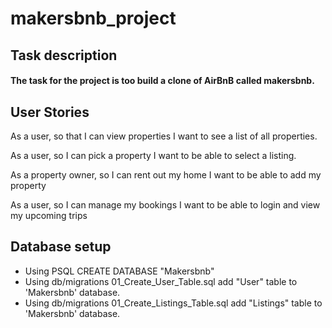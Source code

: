 # makersbnb_project

## Task description
#### The task for the project is too build a clone of AirBnB called makersbnb. 

## User Stories 
As a user,
so that I can view properties
I want to see a list of all properties.

As a user,
so I can pick a property
I want to be able to select a listing.

As a property owner,
so I can rent out my home
I want to be able to add my property

As a user,
so I can manage my bookings
I want to be able to login and view my upcoming trips


## Database setup
- Using PSQL CREATE DATABASE "Makersbnb"
- Using db/migrations 01_Create_User_Table.sql add "User" table to 'Makersbnb' database.
- Using db/migrations 01_Create_Listings_Table.sql add "Listings" table to 'Makersbnb' database.

